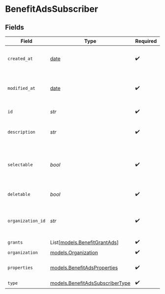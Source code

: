 # BenefitAdsSubscriber


## Fields

| Field                                                                    | Type                                                                     | Required                                                                 | Description                                                              |
| ------------------------------------------------------------------------ | ------------------------------------------------------------------------ | ------------------------------------------------------------------------ | ------------------------------------------------------------------------ |
| `created_at`                                                             | [date](https://docs.python.org/3/library/datetime.html#date-objects)     | :heavy_check_mark:                                                       | Creation timestamp of the object.                                        |
| `modified_at`                                                            | [date](https://docs.python.org/3/library/datetime.html#date-objects)     | :heavy_check_mark:                                                       | Last modification timestamp of the object.                               |
| `id`                                                                     | *str*                                                                    | :heavy_check_mark:                                                       | The ID of the benefit.                                                   |
| `description`                                                            | *str*                                                                    | :heavy_check_mark:                                                       | The description of the benefit.                                          |
| `selectable`                                                             | *bool*                                                                   | :heavy_check_mark:                                                       | Whether the benefit is selectable when creating a product.               |
| `deletable`                                                              | *bool*                                                                   | :heavy_check_mark:                                                       | Whether the benefit is deletable.                                        |
| `organization_id`                                                        | *str*                                                                    | :heavy_check_mark:                                                       | The ID of the organization owning the benefit.                           |
| `grants`                                                                 | List[[models.BenefitGrantAds](../models/benefitgrantads.md)]             | :heavy_check_mark:                                                       | N/A                                                                      |
| `organization`                                                           | [models.Organization](../models/organization.md)                         | :heavy_check_mark:                                                       | N/A                                                                      |
| `properties`                                                             | [models.BenefitAdsProperties](../models/benefitadsproperties.md)         | :heavy_check_mark:                                                       | Properties for a benefit of type `ads`.                                  |
| `type`                                                                   | [models.BenefitAdsSubscriberType](../models/benefitadssubscribertype.md) | :heavy_check_mark:                                                       | N/A                                                                      |